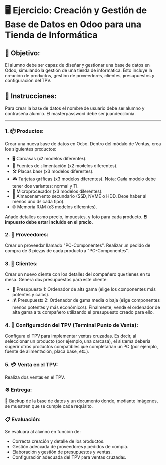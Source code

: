 # 🖥️ Ejercicio: Creación y Gestión de Base de Datos en Odoo para una Tienda de Informática
## 🎯 Objetivo:
El alumno debe ser capaz de diseñar y gestionar una base de datos en Odoo, simulando la gestión de una tienda de informática. Esto incluye la creación de productos, gestión de proveedores, clientes, presupuestos y configuración del TPV.

## 📝 Instrucciones:

Para crear la base de datos el nombre de usuario debe ser alumno y contraseña alumno. El masterpassword debe ser juandecolonia.

--- 

### 1. 📦 Productos:
Crear una nueva base de datos en Odoo.
Dentro del módulo de Ventas, crea los siguientes productos:
- 🖥️ Carcasas (x2 modelos diferentes).
- 🔌 Fuentes de alimentación (x2 modelos diferentes).
- 🛠️ Placas base (x3 modelos diferentes).
- 🎮 Tarjetas gráficas (x3 modelos diferentes).
Nota: Cada modelo debe tener dos variantes: normal y TI.
- 🧠 Microprocesador (x3 modelos diferentes).
- 💾 Almacenamiento secundario (SSD, NVME o HDD. Debe haber al menos uno de cada tipo).
- 🌐 Memoria RAM (x3 modelos diferentes).
  
Añade detalles como precio, impuestos, y foto para cada producto.
**El impuesto debe estar incluido en el precio.**

### 2. 🤝 Proveedores:
Crear un proveedor llamado "PC-Componentes".
Realizar un pedido de compra de 3 piezas de cada producto a "PC-Componentes".

### 3. 👥 Clientes:
Crear un nuevo cliente con los detalles del compañero que tienes en tu mesa.
Genera dos presupuestos para este cliente:
- 💸 Presupuesto 1: Ordenador de alta gama (elige los componentes más potentes y caros).
- 💰 Presupuesto 2: Ordenador de gama media o baja (elige componentes menos potentes y más económicos).
Finalmente, vende el ordenador de alta gama a tu compañero utilizando el presupuesto creado para ello.

### 4. 🏧 Configuración del TPV (Terminal Punto de Venta):
Configura el TPV para implementar ventas cruzadas. Es decir, al seleccionar un producto (por ejemplo, una carcasa), el sistema debería sugerir otros productos compatibles que completarían un PC (por ejemplo, fuente de alimentación, placa base, etc.).

### 5. 💳 Venta en el TPV:
Realiza dos ventas en el TPV.

### ⚙️ Entrega:
🔐 Backup de la base de datos y un documento donde, mediante imágenes, se muestren que se cumple cada requisito.

### 📋 Evaluación:
Se evaluará al alumno en función de:

- Correcta creación y detalle de los productos.
- Gestión adecuada de proveedores y pedidos de compra.
- Elaboración y gestión de presupuestos y ventas.
- Configuración adecuada del TPV para ventas cruzadas.

